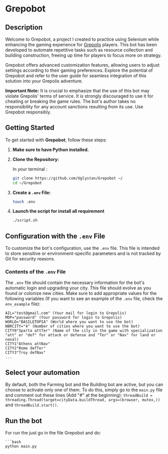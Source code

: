 # Grepobot
## Description
Welcome to Grepobot, a project I created to practice using Selenium while enhancing the gaming experience for [Grepolis](https://en.grepolis.com/) players. This bot has been developed to automate repetitive tasks such as resource collection and building construction, freeing up time for players to focus more on strategy.

Grepobot offers advanced customization features, allowing users to adjust settings according to their gaming preferences. Explore the potential of Grepobot and refer to the user guide for seamless integration of this solution into your Grepolis adventure.

**Important Note:** It is crucial to emphasize that the use of this bot may violate Grepolis' terms of service. It is strongly discouraged to use it for cheating or breaking the game rules. The bot's author takes no responsibility for any account sanctions resulting from its use. Use Grepobot responsibly.

## Getting Started

To get started with **Grepobot**, follow these steps:

1. **Make sure to have Python installed.**

2. **Clone the Repository:**

	In your terminal :
	```bash
   	git clone https://github.com/Uglystan/Grepobot ~/
	cd ~/Grepobot
3. **Create a `.env` File:**
	```bash
	touch .env
4. **Launch the script for install all requirement**
	```bash
	./script.sh

## Configuration with the `.env` File

To customize the bot's configuration, use the `.env` file. This file is intended to store sensitive or environment-specific parameters and is not tracked by Git for security reasons.

### Contents of the `.env` File

The `.env` file should contain the necessary information for the bot's automatic login and upgrading your city. This file should evolve as you found or colonize new cities. Make sure to add appropriate values for the following variables (If you want to see an example of the `.env` file, check the `env_example` file):

	
	AIL="test@gmail.com" (Your mail for login to Grepolis)
	MDP="password" (Your password for login to Grepolis)
	WORLD="BASILETOPIA" (World where you want to use the bot)
	NBRCITY="4" (Number of cities where you want to use the bot)
	CITY0"Sparta attTer" (Name of the city in the game with specialization "att" or "def" for attack or defense and "Ter" or "Nav" for land or naval)
	CITY1"Athens attNav"
	CITY2"Rome defTer"
	CITY3"Troy defNav"
	...

## Select your automation

By default, both the Farming bot and the Building bot are active, but you can choose to activate only one of them. To do this, simply go to the `main.py` file and comment out these lines (Add "#" at the beginning): `threadBuild = threading.Thread(target=cityData.buildThread, args=(browser, mutex,))` and `threadBuild.start()`.

## Run the bot

For run the just go in the file Grepobot and do:

	```bash
	python main.py
